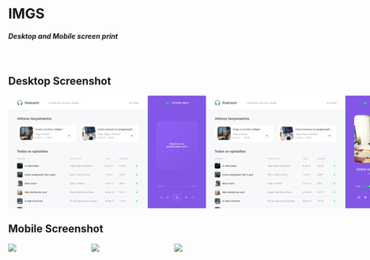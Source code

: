 # IMGS
##### Desktop and Mobile screen print

<br>

## Desktop Screenshot
<div style="display: flex; flex-direction: 'column'; align-items: 'center';">
<!-- Responsive, 1440 x 900, 50% (Laptop L - 1440px)-->
    <img width="400px" src="./desktop/home-without-podcast.png">
    <img width="400px" src="./desktop/home-with-podcast.png">
    <img width="400px" src="./desktop/podcast-information.png">
</div>

## Mobile Screenshot
<div style="display: flex; flex-direction: 'row';">
<!-- Responsive, 425 x 900, 60% (Mobile L - 425px)-->
    <img width="180px" src="./mobile/home-without-podcast.png">
    <img width="180px" src="./mobile/home-with-podcast.png">
    <img width="180px" src="./mobile/podcast-information.png">
</div>
    <!-- IMGS
      ------------------------------
      home-without-podcast
      home-with-podcast
      ------------------------------
      podcast-information
      ------------------------------
    -->